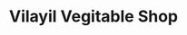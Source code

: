 ---
title: "Vilayil Vegitable Shop"
url: /thiruvananthapuram/vilayil-vegitable-shop/
shop: Gemüse & Obst
---